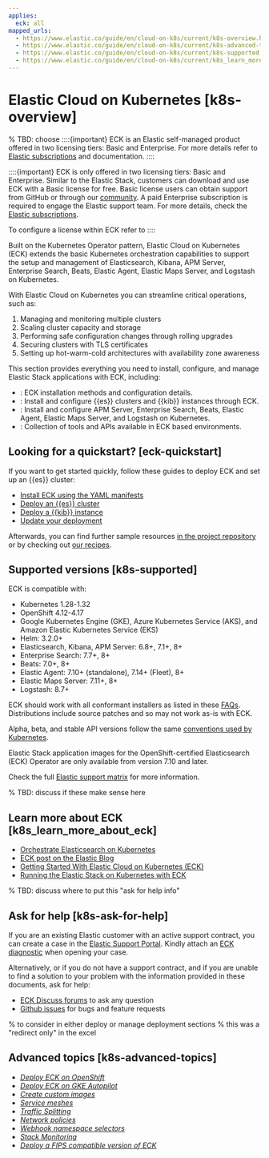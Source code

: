 ```yaml
---
applies:
  eck: all
mapped_urls:
  - https://www.elastic.co/guide/en/cloud-on-k8s/current/k8s-overview.html
  - https://www.elastic.co/guide/en/cloud-on-k8s/current/k8s-advanced-topics.html
  - https://www.elastic.co/guide/en/cloud-on-k8s/current/k8s-supported.html
  - https://www.elastic.co/guide/en/cloud-on-k8s/current/k8s_learn_more_about_eck.html
---
```


# Elastic Cloud on Kubernetes [k8s-overview]

% TBD: choose 
::::{important}
ECK is an Elastic self-managed product offered in two licensing tiers: Basic and Enterprise. For more details refer to [Elastic subscriptions](https://www.elastic.co/subscriptions) and [](/deploy-manage/license/manage-your-license-in-eck.md) documentation.
::::

::::{important}
ECK is only offered in two licensing tiers: Basic and Enterprise. Similar to the Elastic Stack, customers can download and use ECK with a Basic license for free. Basic license users can obtain support from GitHub or through our [community](https://discuss.elastic.co). A paid Enterprise subscription is required to engage the Elastic support team. For more details, check the [Elastic subscriptions](https://www.elastic.co/subscriptions).

To configure a license within ECK refer to [](/deploy-manage/license/manage-your-license-in-eck.md)
::::

Built on the Kubernetes Operator pattern, Elastic Cloud on Kubernetes (ECK) extends the basic Kubernetes orchestration capabilities to support the setup and management of Elasticsearch, Kibana, APM Server, Enterprise Search, Beats, Elastic Agent, Elastic Maps Server, and Logstash on Kubernetes.

With Elastic Cloud on Kubernetes you can streamline critical operations, such as:

1. Managing and monitoring multiple clusters
2. Scaling cluster capacity and storage
3. Performing safe configuration changes through rolling upgrades
4. Securing clusters with TLS certificates
5. Setting up hot-warm-cold architectures with availability zone awareness

This section provides everything you need to install, configure, and manage Elastic Stack applications with ECK, including:

- [](./cloud-on-k8s/deploy-an-orchestrator.md): ECK installation methods and configuration details.
- [](./cloud-on-k8s/manage-deployments.md): Install and configure {{es}} clusters and {{kib}} instances through ECK.
- [](./cloud-on-k8s/orchestrate-other-elastic-applications.md): Install and configure APM Server, Enterprise Search, Beats, Elastic Agent, Elastic Maps Server, and Logstash on Kubernetes.
- [](./cloud-on-k8s/tools-apis.md): Collection of tools and APIs available in ECK based environments.

## Looking for a quickstart? [eck-quickstart]

If you want to get started quickly, follow these guides to deploy ECK and set up an {{es}} cluster:

* [Install ECK using the YAML manifests](install-using-yaml-manifest-quickstart.md)
* [Deploy an {{es}} cluster](elasticsearch-deployment-quickstart.md)
* [Deploy a {{kib}} instance](kibana-instance-quickstart.md)
* [Update your deployment](update-deployments.md)

Afterwards, you can find further sample resources [in the project repository](https://github.com/elastic/cloud-on-k8s/tree/2.16/config/samples) or by checking out [our recipes](recipes.md).

## Supported versions [k8s-supported]

ECK is compatible with:

* Kubernetes 1.28-1.32
* OpenShift 4.12-4.17
* Google Kubernetes Engine (GKE), Azure Kubernetes Service (AKS), and Amazon Elastic Kubernetes Service (EKS)
* Helm: 3.2.0+
* Elasticsearch, Kibana, APM Server: 6.8+, 7.1+, 8+
* Enterprise Search: 7.7+, 8+
* Beats: 7.0+, 8+
* Elastic Agent: 7.10+ (standalone), 7.14+ (Fleet), 8+
* Elastic Maps Server: 7.11+, 8+
* Logstash: 8.7+

ECK should work with all conformant installers as listed in these [FAQs](https://github.com/cncf/k8s-conformance/blob/master/faq.md#what-is-a-distribution-hosted-platform-and-an-installer). Distributions include source patches and so may not work as-is with ECK.

Alpha, beta, and stable API versions follow the same [conventions used by Kubernetes](https://kubernetes.io/docs/concepts/overview/kubernetes-api/#api-versioning).

Elastic Stack application images for the OpenShift-certified Elasticsearch (ECK) Operator are only available from version 7.10 and later.

Check the full [Elastic support matrix](https://www.elastic.co/support/matrix#matrix_kubernetes) for more information.

% TBD: discuss if these make sense here
## Learn more about ECK [k8s_learn_more_about_eck]

* [Orchestrate Elasticsearch on Kubernetes](https://www.elastic.co/elasticsearch-kubernetes)
* [ECK post on the Elastic Blog](https://www.elastic.co/blog/introducing-elastic-cloud-on-kubernetes-the-elasticsearch-operator-and-beyond?elektra=products&storm=sub1)
* [Getting Started With Elastic Cloud on Kubernetes (ECK)](https://www.youtube.com/watch?v=PIJmlYBIFXM)
* [Running the Elastic Stack on Kubernetes with ECK](https://www.youtube.com/watch?v=Wf6E3vkvEFM)

% TBD: discuss where to put this "ask for help info"

## Ask for help [k8s-ask-for-help]

If you are an existing Elastic customer with an active support contract, you can create a case in the [Elastic Support Portal](https://support.elastic.co/). Kindly attach an [ECK diagnostic](/troubleshoot/deployments/cloud-on-k8s/run-eck-diagnostics.md) when opening your case.

Alternatively, or if you do not have a support contract, and if you are unable to find a solution to your problem with the information provided in these documents, ask for help:

* [ECK Discuss forums](https://discuss.elastic.co/c/eck) to ask any question
* [Github issues](https://github.com/elastic/cloud-on-k8s/issues) for bugs and feature requests

% to consider in either deploy or manage deployment sections
% this was a "redirect only" in the excel

## Advanced topics [k8s-advanced-topics]

* [*Deploy ECK on OpenShift*](/deploy-manage/deploy/cloud-on-k8s/deploy-eck-on-openshift.md)
* [*Deploy ECK on GKE Autopilot*](/deploy-manage/deploy/cloud-on-k8s/deploy-eck-on-gke-autopilot.md)
* [*Create custom images*](/deploy-manage/deploy/cloud-on-k8s/create-custom-images.md)
* [*Service meshes*](/deploy-manage/deploy/cloud-on-k8s/service-meshes.md)
* [*Traffic Splitting*](/deploy-manage/deploy/cloud-on-k8s/requests-routing-to-elasticsearch-nodes.md)
* [*Network policies*](/deploy-manage/deploy/cloud-on-k8s/network-policies.md)
* [*Webhook namespace selectors*](/deploy-manage/deploy/cloud-on-k8s/webhook-namespace-selectors.md)
* [*Stack Monitoring*](/deploy-manage/monitor/stack-monitoring/eck-stack-monitoring.md)
* [*Deploy a FIPS compatible version of ECK*](/deploy-manage/deploy/cloud-on-k8s/deploy-fips-compatible-version-of-eck.md)
